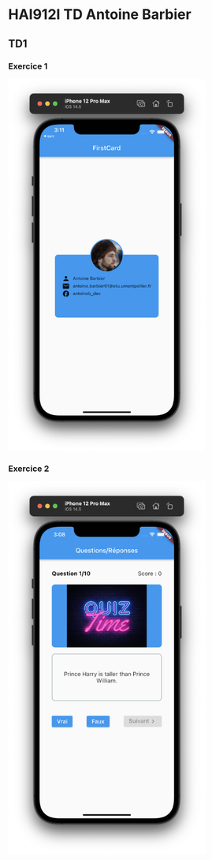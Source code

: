 # HAI912I TD Antoine Barbier

## TD1

### Exercice 1
<img src="images/TD1-EX1.png"  width="400">

### Exercice 2
<img src="images/TD1-EX2.png"  width="400">
